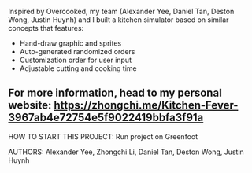 Inspired by Overcooked, my team (Alexander Yee, Daniel Tan, Deston Wong, 
Justin Huynh) and I built a kitchen simulator based on similar concepts 
that features:
- Hand-draw graphic and sprites
- Auto-generated randomized orders
- Customization order for user input
- Adjustable cutting and cooking time

For more information, head to my personal website:
https://zhongchi.me/Kitchen-Fever-3967ab4e72754e5f9022419bbfa3f91a
----------------------------------------------------------------------------
HOW TO START THIS PROJECT: Run project on Greenfoot

AUTHORS: Alexander Yee, Zhongchi Li, Daniel Tan, Deston Wong, Justin Huynh 
